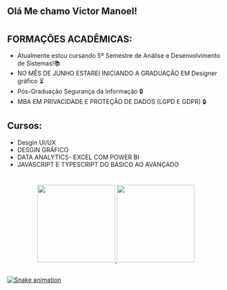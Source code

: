 ## Olá Me chamo Victor Manoel!
  #
## FORMAÇÕES ACADÊMICAS:
- Atualmente estou cursando 5º Semestre de Análise e Desenvolvimento de Sistemas!📚
- NO MÊS DE JUNHO ESTAREI INICIANDO A GRADUAÇÃO EM Designer gráfico ⏳
- Pós-Graduação Segurança da Informação 🔒
- MBA EM PRIVACIDADE E PROTEÇÃO DE DADOS (LGPD E GDPR) 🔒

## Cursos:
- Desgin UI/UX
- DESGIN GRÁFICO
- DATA ANALYTICS- EXCEL COM POWER BI
- JAVASCRIPT E TYPESCRIPT DO BASICO AO AVANÇADO
  #

<div align="center">
  <a href="https://github.com/victor2706">
  <img height="180em" src="https://github-readme-stats.vercel.app/api?username=victor2706&show_icons=true&theme=dark&include_all_commits=true&count_private=true"/>
  <img height="180em" src="https://github-readme-stats.vercel.app/api/top-langs/?username=victor2706&layout=compact&langs_count=7&theme=dark"/>
</div>

  
  ##
 
<div> 
 
  ![Snake animation](https://github.com/victor2706/VictorManoel1/blob/output/github-contribution-grid-snake.svg)
 
</div>
